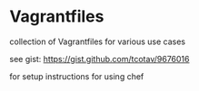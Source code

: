 Vagrantfiles
============

collection of Vagrantfiles for various use cases

see gist: https://gist.github.com/tcotav/9676016

for setup instructions for using chef
